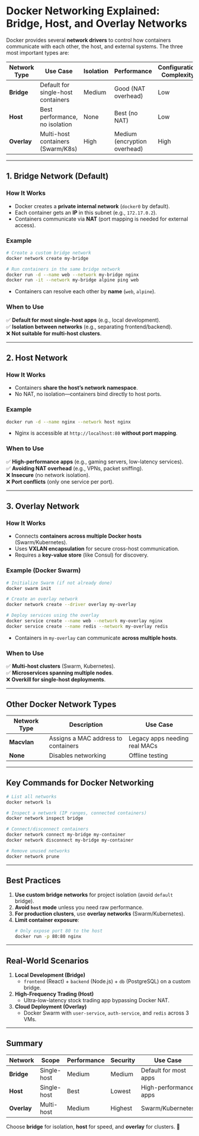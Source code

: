 # **Docker Networking Explained: Bridge, Host, and Overlay Networks**

Docker provides several **network drivers** to control how containers communicate with each other, the host, and external systems. The three most important types are:

| Network Type | Use Case | Isolation | Performance | Configuration Complexity |
|-------------|----------|-----------|-------------|--------------------------|
| **Bridge**  | Default for single-host containers | Medium | Good (NAT overhead) | Low |
| **Host**    | Best performance, no isolation | None | Best (no NAT) | Low |
| **Overlay** | Multi-host containers (Swarm/K8s) | High | Medium (encryption overhead) | High |

---

## **1. Bridge Network (Default)**
### **How It Works**
- Docker creates a **private internal network** (`docker0` by default).
- Each container gets an **IP** in this subnet (e.g., `172.17.0.2`).
- Containers communicate via **NAT** (port mapping is needed for external access).

### **Example**
```bash
# Create a custom bridge network
docker network create my-bridge

# Run containers in the same bridge network
docker run -d --name web --network my-bridge nginx
docker run -it --network my-bridge alpine ping web
```
- Containers can resolve each other by **name** (`web`, `alpine`).

### **When to Use**
✅ **Default for most single-host apps** (e.g., local development).  
✅ **Isolation between networks** (e.g., separating frontend/backend).  
❌ **Not suitable for multi-host clusters**.

---

## **2. Host Network**
### **How It Works**
- Containers **share the host’s network namespace**.
- No NAT, no isolation—containers bind directly to host ports.

### **Example**
```bash
docker run -d --name nginx --network host nginx
```
- Nginx is accessible at `http://localhost:80` **without port mapping**.

### **When to Use**
✅ **High-performance apps** (e.g., gaming servers, low-latency services).  
✅ **Avoiding NAT overhead** (e.g., VPNs, packet sniffing).  
❌ **Insecure** (no network isolation).  
❌ **Port conflicts** (only one service per port).

---

## **3. Overlay Network**
### **How It Works**
- Connects **containers across multiple Docker hosts** (Swarm/Kubernetes).
- Uses **VXLAN encapsulation** for secure cross-host communication.
- Requires a **key-value store** (like Consul) for discovery.

### **Example (Docker Swarm)**
```bash
# Initialize Swarm (if not already done)
docker swarm init

# Create an overlay network
docker network create --driver overlay my-overlay

# Deploy services using the overlay
docker service create --name web --network my-overlay nginx
docker service create --name redis --network my-overlay redis
```
- Containers in `my-overlay` can communicate **across multiple hosts**.

### **When to Use**
✅ **Multi-host clusters** (Swarm, Kubernetes).  
✅ **Microservices spanning multiple nodes**.  
❌ **Overkill for single-host deployments**.

---

## **Other Docker Network Types**
| Network Type | Description | Use Case |
|--------------|-------------|----------|
| **Macvlan**  | Assigns a MAC address to containers | Legacy apps needing real MACs |
| **None**     | Disables networking | Offline testing |

---

## **Key Commands for Docker Networking**
```bash
# List all networks
docker network ls

# Inspect a network (IP ranges, connected containers)
docker network inspect bridge

# Connect/disconnect containers
docker network connect my-bridge my-container
docker network disconnect my-bridge my-container

# Remove unused networks
docker network prune
```

---

## **Best Practices**
1. **Use custom bridge networks** for project isolation (avoid `default` bridge).
2. **Avoid `host` mode** unless you need raw performance.
3. **For production clusters**, use **overlay networks** (Swarm/Kubernetes).
4. **Limit container exposure**:
   ```bash
   # Only expose port 80 to the host
   docker run -p 80:80 nginx
   ```

---

## **Real-World Scenarios**
1. **Local Development (Bridge)**  
   - `frontend` (React) + `backend` (Node.js) + `db` (PostgreSQL) on a custom bridge.
2. **High-Frequency Trading (Host)**  
   - Ultra-low-latency stock trading app bypassing Docker NAT.
3. **Cloud Deployment (Overlay)**  
   - Docker Swarm with `user-service`, `auth-service`, and `redis` across 3 VMs.

---

## **Summary**
| Network  | Scope      | Performance | Security | Use Case |
|----------|------------|-------------|----------|----------|
| **Bridge** | Single-host | Medium | Medium | Default for most apps |
| **Host**  | Single-host | Best  | Lowest | High-performance apps |
| **Overlay** | Multi-host | Medium | Highest | Swarm/Kubernetes |

Choose **bridge** for isolation, **host** for speed, and **overlay** for clusters. 🚀